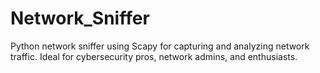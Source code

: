 # Network_Sniffer
Python network sniffer using Scapy for capturing and analyzing network traffic. Ideal for cybersecurity pros, network admins, and enthusiasts.
